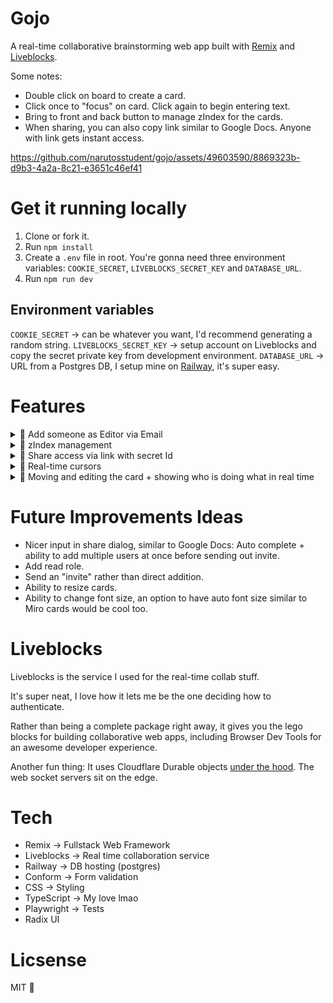 # Gojo

A real-time collaborative brainstorming web app built with [Remix](https://remix.run/) and [Liveblocks](https://liveblocks.io/).

Some notes:

- Double click on board to create a card.
- Click once to "focus" on card. Click again to begin entering text.
- Bring to front and back button to manage zIndex for the cards.
- When sharing, you can also copy link similar to Google Docs. Anyone with link gets instant access.

https://github.com/narutosstudent/gojo/assets/49603590/8869323b-d9b3-4a2a-8c21-e3651c46ef41

# Get it running locally

1. Clone or fork it.
2. Run `npm install`
3. Create a `.env` file in root. You're gonna need three environment variables: `COOKIE_SECRET`, `LIVEBLOCKS_SECRET_KEY` and `DATABASE_URL`.
4. Run `npm run dev`

## Environment variables

`COOKIE_SECRET` -> can be whatever you want, I'd recommend generating a random string.
`LIVEBLOCKS_SECRET_KEY` -> setup account on Liveblocks and copy the secret private key from development environment.
`DATABASE_URL` -> URL from a Postgres DB, I setup mine on [Railway](https://railway.app/), it's super easy.

# Features

<details>
  <summary>🍿 Add someone as Editor via Email</summary>

---

At the moment, you can only add someone as editor. Supporting other roles shouldn't be too hard, but I left it our for now.

To make this work, we keep track of the roles for every board.

```ts
model BoardRole {
  id       String   @id @default(uuid())
  role     String // owner, editor
  board    Board    @relation(fields: [boardId], references: [id], onDelete: Cascade)
  boardId  String
  user     User     @relation(fields: [userId], references: [id])
  userId   String
  addedAt DateTime @default(now())

  @@unique([boardId, userId]) // Ensure one role per user per board
}
```

</details>

<details>
  <summary>🍿 zIndex management</summary>

---

We have a bring to back and bring to front button for every single card.

In the liveblocks storage, we have an array of the cardIds `zIndexOrderListWithCardIds`. The last card has the highest zIndex in this list.

We get the zIndex for every card by simply calling `indexOf` using the card's id.

Liveblocks storage type code:

```ts
type Storage = {
  cards: LiveList<LiveObject<CardType>>;
  zIndexOrderListWithCardIds: LiveList<string>;
  boardName: string;
};
```

Code inside Card component for bringing cards back or front:

```ts
  const bringCardToFront = useMutation(({ storage }, cardId: string) => {
    const zIndexOrderListWithCardIds = storage.get(
      "zIndexOrderListWithCardIds"
    );
    const index = zIndexOrderListWithCardIds.findIndex((id) => id === cardId);

    if (index !== -1) {
      zIndexOrderListWithCardIds.delete(index);
      zIndexOrderListWithCardIds.push(cardId);
    }
  }, []);

  const bringCardToBack = useMutation(({ storage }, cardId: string) => {
    const zIndexOrderListWithCardIds = storage
      .get("zIndexOrderListWithCardIds")
      .toArray();
    const index = zIndexOrderListWithCardIds.findIndex((id) => id === cardId);

    if (index !== -1) {
      zIndexOrderListWithCardIds.splice(index, 1);
      zIndexOrderListWithCardIds.unshift(cardId);
      storage.set(
        "zIndexOrderListWithCardIds",
        new LiveList(zIndexOrderListWithCardIds)
      );
    }
  }, []);
```

</details>

<details>
  <summary>🍿 Share access via link with secret Id</summary>

---

There is also the option to copy a share link on share dialog.

You can simply copy it and share it with a friend.

When they enter the link, they will instantly get access.

For every board, we create a secretId. The link appends this secretId as query parameter on the board's url. If it exists, we verify it's the correct one before creating a role for the new user. However, the user may already exist, so we're using `upsert` here in prisma.

Board model code:

```ts
model Board {
  id       String      @id @default(uuid())
  name     String
  secretId String      @default(uuid()) // secret Id
  roles    BoardRole[]
  lastOpenedAt DateTime?
  createdAt DateTime   @default(now())
  updatedAt DateTime   @updatedAt
}
```

Board route loader function, this runs on the server before client renders anything:

```ts
export async function loader({ params, request }: LoaderFunctionArgs) {
  const userId = await requireAuthCookie(request);
  const boardId = params.id;

  invariant(boardId, "No board ID provided");

  const currentUrl = new URL(request.url);
  const secretId = currentUrl.searchParams.get("secretId");

  if (secretId) {
    const isUserAllowedToEnterBoard =
      await checkUserAllowedToEnterBoardWithSecretId({
        boardId,
        secretId,
      });

    if (!isUserAllowedToEnterBoard) {
      throw redirectWithError("/boards", {
        message: "You are not allowed on this board at all.",
      });
    }

    await upsertUserBoardRole({
      userId,
      boardId,
    });
  }
// ...
```

</details>

<details>
  <summary>🍿 Real-time cursors</summary>

---

This seems hard, and honestly, it is, but Liveblocks makes things simple to implement. There is a `useOthers` hook that gives us access to see the `presence` info of other users on the board in real time.

Code for mapping out the cursor component:

```ts
        {others.map(({ connectionId, presence }) => {
          if (presence.cursor === null) {
            return null;
          }

          return (
            <Cursor
              key={`cursor-${connectionId}`}
              color={getColorWithId(connectionId)}
              x={presence.cursor.x}
              y={presence.cursor.y}
              name={presence.name}
            />
          );
        })}
```

We make sure to update the user's own presence when they're moving around the page:

```ts
      <main
        onDoubleClick={createNewCard}
        onPointerMove={(event) => {
          updateMyPresence({
            cursor: {
              x: Math.round(event.clientX),
              y: Math.round(event.clientY),
            },
          });
        }}
        onPointerLeave={() =>
          updateMyPresence({
            cursor: null,
          })
        }
      >
// ...
```

Get color with id function:

```ts
export function getColorWithId(id: number) {
  return COLORS[id % COLORS.length];
}
```

Cursor component:

```ts
import type { LinksFunction } from "@vercel/remix";
import cursorStyles from "./Cursor.css";

type Props = {
  color: string;
  name: string;
  x: number;
  y: number;
};

export const cursorLinks: LinksFunction = () => [
  { rel: "stylesheet", href: cursorStyles },
];

export function Cursor({ color, name, x, y }: Props) {
  return (
    <div
      className="cursor"
      style={{
        transform: `translateX(${x}px) translateY(${y}px)`,
        "--colors-cursor": color,
      }}
    >
      <svg xmlns="http://www.w3.org/2000/svg" fill="none" viewBox="0 0 15 22">
        <path
          fill={color}
          stroke="#162137"
          strokeWidth={1.5}
          d="M6.937 15.03h-.222l-.165.158L1 20.5v-19l13 13.53H6.937Z"
        />
      </svg>
      <span>{name}</span>
    </div>
  );
}
```

</details>

<details>
  <summary>🍿 Moving and editing the card + showing who is doing what in real time</summary>

---

This was hard. I actually struggled with this for several hours, trying to figure out how to get it to work properly.

I had a flickering bug due to card's on blur function running whenever you click the second time to begin entering the text.

My main learning: onBlur runs whenever the focus leaves the component, EVEN if the focus leaves the component for an element inside the component. It was really hard to debug because it was like a deep assumption I've always had. 😅

We also have to keep track of whether the card was clicked already or not, if it wasn't clicked, we don't yet want to focus on the editable content inside the card.

Code when clicking on the card:

```ts
  function onCardClick() {
    const isCardContentCurrentlyFocused =
      document.activeElement === cardContentRef.current;

    if (isCardContentCurrentlyFocused) return;

    if (!hasCardBeenClickedBefore) {
      setHasCardBeenClickedBefore(true);
      return;
    }

    if (cardContentRef.current) {
      cardContentRef.current.focus();
      moveCursorToEnd(cardContentRef.current);
      setIsCardContentFocused(true);
      scrollToTheBottomOfCardContent();
      updateMyPresence({ isTyping: true });
    }
  }
```

Now, this is where it gets funky.

When we focus we need to right away update the presence for other users, telling them we're focusing on the card. This gotta be done via `onFocus` and not `onClick`. Because onClick doesn't trigger till the finger leaves the mouse button.

Code for focusing on card:

```ts
  function onCardFocus() {
    updateMyPresence({
      selectedCardId: card.id,
    });
  }
```

When blurring the card, things also get interesting. There are several things we wanna do, and we ONLY want the blur logic to proceed if we're not about to edit the content.

Like I said before, blur happens when the focus leaves the element, even if the focus leaves an element for another one that's inside of it.

This is where I learned about `relatedTarget`, taken from [MDN](https://developer.mozilla.org/en-US/docs/Web/API/MouseEvent/relatedTarget): "The MouseEvent.relatedTarget read-only property is the secondary target for the mouse event, if there is one."

This is similar to mouseleave, `relatedTarget` points to the element it enters.

Code for card blur:

```ts
  function onCardBlur(event: FocusEvent<HTMLDivElement>) {
    // If we're focusing on card content, card's blur should not be triggered
    if (event.relatedTarget === cardContentRef.current) return;

    cardContentRef.current?.blur();
    setIsCardContentFocused(false);
    setHasCardBeenClickedBefore(false);
    updateMyPresence({ isTyping: false, selectedCardId: null });
  }
```

How do we know someone is selecting what card?

We get that from the `useOthers` hook.

```js
  const others = useOthers();
  const personFocusingOnThisCard = others.find(
    (person) => person.presence.selectedCardId === card.id
  );
```

What's the UI for showing who is editing what card?

If someone else is focusing on a card, we update the styling and also display the name tag for the card:

```ts
      {personFocusingOnThisCard && (
        <div
          className="card-presence-name"
          style={{
            backgroundColor: getColorWithId(
              personFocusingOnThisCard.connectionId
            ),
          }}
        >
          {personFocusingOnThisCard.presence.name}
        </div>
      )}
```

</details>

# Future Improvements Ideas

- Nicer input in share dialog, similar to Google Docs: Auto complete + ability to add multiple users at once before sending out invite.
- Add read role.
- Send an "invite" rather than direct addition.
- Ability to resize cards.
- Ability to change font size, an option to have auto font size similar to Miro cards would be cool too.

# Liveblocks

Liveblocks is the service I used for the real-time collab stuff.

It's super neat, I love how it lets me be the one deciding how to authenticate.

Rather than being a complete package right away, it gives you the lego blocks for building collaborative web apps, including Browser Dev Tools for an awesome developer experience.

Another fun thing: It uses Cloudflare Durable objects [under the hood](https://liveblocks.io/docs/platform/websocket-infrastructure). The web socket servers sit on the edge.

# Tech

- Remix -> Fullstack Web Framework
- Liveblocks -> Real time collaboration service
- Railway -> DB hosting (postgres)
- Conform -> Form validation
- CSS -> Styling
- TypeScript -> My love lmao
- Playwright -> Tests
- Radix UI

# Licsense

MIT 💞
